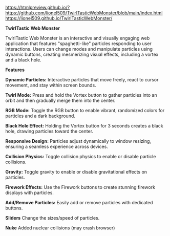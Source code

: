https://htmlpreview.github.io/?https://github.com/lionel509/TwirlTasticWebMonster/blob/main/index.html
https://lionel509.github.io/TwirlTasticWebMonster/

**TwirlTastic Web Monster**

TwirlTastic Web Monster is an interactive and visually engaging web application that features 
"spaghetti-like" particles responding to user interactions. Users can change modes and manipulate 
particles using dynamic buttons, creating mesmerizing visual effects, including a vortex and a black hole.

**Features**

**Dynamic Particles:** Interactive particles that move freely, react to cursor movement, and stay within screen bounds.

**Twirl Mode:** Press and hold the Vortex button to gather particles into an orbit and then gradually merge them into the center.

**RGB Mode:** Toggle the RGB button to enable vibrant, randomized colors for particles and a dark background.

**Black Hole Effect:** Holding the Vortex button for 3 seconds creates a black hole, drawing particles toward the center.

**Responsive Design:** Particles adjust dynamically to window resizing, ensuring a seamless experience across devices.

**Collision Physics:** Toggle collision physics to enable or disable particle collisions.

**Gravity:** Toggle gravity to enable or disable gravitational effects on particles.

**Firework Effects:** Use the Firework buttons to create stunning firework displays with particles.

**Add/Remove Particles:** Easily add or remove particles with dedicated buttons.

**Sliders** Change the sizes/speed of particles. 

**Nuke** Added nuclear collisions (may crash browser)


